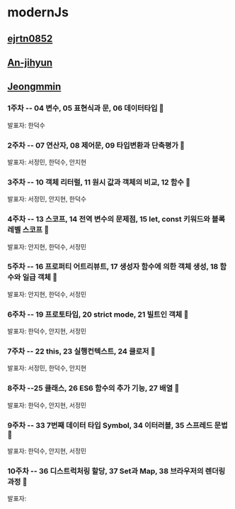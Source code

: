 # modernJs

## [ejrtn0852](https://github.com/ejrtn0852)

## [An-jihyun](https://github.com/An-jihyun)

## [Jeongmmin](https://github.com/Jeongmmin)

### 1주차 -- 04 변수, 05 표현식과 문, 06 데이터타입 🥸
발표자: 한덕수

### 2주차 -- 07 연산자, 08 제어문, 09 타입변환과 단축평가 🥸
발표자: 서정민, 한덕수, 안지현  

### 3주차 -- 10 객체 리터럴, 11 원시 값과 객체의 비교, 12 함수 🫠
발표자: 서정민, 안지현, 한덕수

### 4주차 -- 13 스코프, 14 전역 변수의 문제점, 15 let, const 키워드와 블록 레벨 스코프 🫠
발표자: 안지현, 한덕수, 서정민

### 5주차 -- 16 프로퍼티 어트리뷰트, 17 생성자 함수에 의한 객체 생성, 18 함수와 일급 객체 🫠
발표자: 안지현, 한덕수, 서정민

### 6주차 -- 19 프로토타입, 20 strict mode, 21 빌트인 객체 🫠
발표자: 한덕수, 안지현, 서정민

### 7주차 -- 22 this, 23 실행컨텍스트, 24 클로저 🫠
발표자: 서정민, 한덕수, 안지현

### 8주차 --25 클래스, 26 ES6 함수의 추가 기능, 27 배열 🫠
발표자: 한덕수, 안지현, 서정민

### 9주차 -- 33 7번째 데이터 타입 Symbol, 34 이터러블, 35 스프레드 문법 🫠
발표자: 한덕수, 안지현, 서정민

### 10주차 -- 36 디스트럭처링 할당, 37 Set과 Map, 38 브라우저의 렌더링 과정 🫠
발표자:
